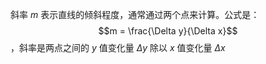 斜率 $m$ 表示直线的倾斜程度，通常通过两个点来计算。公式是：$$m = \frac{\Delta y}{\Delta x}$$ ，斜率是两点之间的 $y$ 值变化量 $\Delta y$ 除以 $x$ 值变化量 $\Delta x$